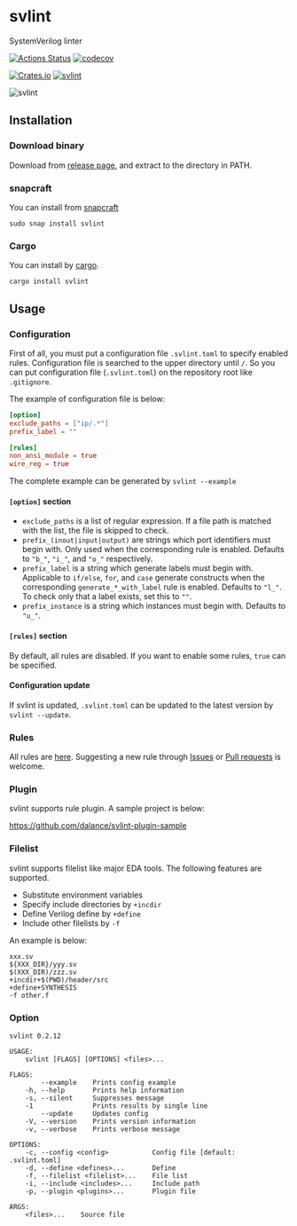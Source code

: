 # svlint

SystemVerilog linter

[![Actions Status](https://github.com/dalance/svlint/workflows/Regression/badge.svg)](https://github.com/dalance/svlint/actions)
[![codecov](https://codecov.io/gh/dalance/svlint/branch/master/graph/badge.svg)](https://codecov.io/gh/dalance/svlint)

[![Crates.io](https://img.shields.io/crates/v/svlint.svg)](https://crates.io/crates/svlint)
[![svlint](https://snapcraft.io/svlint/badge.svg)](https://snapcraft.io/svlint)

![svlint](https://user-images.githubusercontent.com/4331004/67759664-377b5480-fa83-11e9-895f-7deef6dde516.png)

## Installation

### Download binary

Download from [release page](https://github.com/dalance/svlint/releases/latest), and extract to the directory in PATH.

### snapcraft

You can install from [snapcraft](https://snapcraft.io/svlint)

```
sudo snap install svlint
```

### Cargo

You can install by [cargo](https://crates.io/crates/svlint).

```
cargo install svlint
```

## Usage

### Configuration

First of all, you must put a configuration file `.svlint.toml` to specify enabled rules.
Configuration file is searched to the upper directory until `/`.
So you can put configuration file (`.svlint.toml`) on the repository root like `.gitignore`.

The example of configuration file is below:

```toml
[option]
exclude_paths = ["ip/.*"]
prefix_label = ""

[rules]
non_ansi_module = true
wire_reg = true
```

The complete example can be generated by `svlint --example`

#### `[option]` section

- `exclude_paths` is a list of regular expression.
  If a file path is matched with the list, the file is skipped to check.
- `prefix_(inout|input|output)` are strings which port identifiers must begin
  with.
  Only used when the corresponding rule is enabled.
  Defaults to `"b_"`, `"i_"`, and `"o_"` respectively.
- `prefix_label` is a string which generate labels must begin with.
  Applicable to `if/else`, `for`, and `case` generate constructs when the
  corresponding `generate_*_with_label` rule is enabled.
  Defaults to `"l_"`.
  To check only that a label exists, set this to `""`.
- `prefix_instance` is a string which instances must begin with.
  Defaults to `"u_"`.

#### `[rules]` section

By default, all rules are disabled. If you want to enable some rules, `true` can be specified.

#### Configuration update

If svlint is updated, `.svlint.toml` can be updated to the latest version by `svlint --update`.

### Rules

All rules are [here](./RULES.md).
Suggesting a new rule through [Issues](https://github.com/dalance/svlint/issues) or [Pull requests](https://github.com/dalance/svlint/pulls) is welcome.

### Plugin

svlint supports rule plugin. A sample project is below:

https://github.com/dalance/svlint-plugin-sample

### Filelist

svlint supports filelist like major EDA tools.
The following features are supported.

* Substitute environment variables
* Specify include directories by `+incdir`
* Define Verilog define by `+define`
* Include other filelists by `-f`

An example is below:

```
xxx.sv
${XXX_DIR}/yyy.sv
$(XXX_DIR)/zzz.sv
+incdir+$(PWD)/header/src
+define+SYNTHESIS
-f other.f
```

### Option

```
svlint 0.2.12

USAGE:
    svlint [FLAGS] [OPTIONS] <files>...

FLAGS:
        --example    Prints config example
    -h, --help       Prints help information
    -s, --silent     Suppresses message
    -1               Prints results by single line
        --update     Updates config
    -V, --version    Prints version information
    -v, --verbose    Prints verbose message

OPTIONS:
    -c, --config <config>           Config file [default: .svlint.toml]
    -d, --define <defines>...       Define
    -f, --filelist <filelist>...    File list
    -i, --include <includes>...     Include path
    -p, --plugin <plugins>...       Plugin file

ARGS:
    <files>...    Source file
```

